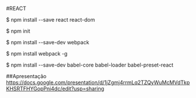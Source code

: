 #REACT

$ npm install --save react react-dom

$ npm init

$ npm install --save-dev webpack

$ npm install webpack -g

$ npm install --save-dev babel-core babel-loader babel-preset-react

##Apresentação
https://docs.google.com/presentation/d/1jZgmj4rrmLq2TZQyWuMcMVdTkpKHSRTFHYGopPni4dc/edit?usp=sharing

